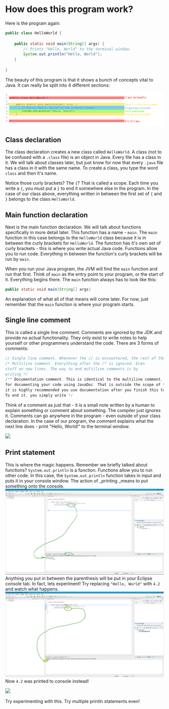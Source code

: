 # How does this program work?

Here is the program again:

```java
public class HelloWorld {

    public static void main(String[] args) {
        // Prints "Hello, World" to the terminal window.
        System.out.println("Hello, World");
    }

}
```

The beauty of this program is that it shows a bunch of concepts vital to Java. It can really be split into 4 different sections:

![](/first-program-explanation/overview.png)

## Class declaration

The class declaration creates a new class called `HelloWorld`. A class \(not to be confused with a `.class` file\) is an object in Java. Every file has a class in it. We will talk about classes later, but just know for now that every `.java` file has a class in it with the same name. To create a class, you type the word `class` and then it's name.

Notice those curly brackets? The `{`? That is called a scope. Each time you write a `{`, you must put a `}` to end it somewhere else in the program. In the case of our class above, everything written in between the first set of  `{` and `}` belongs to the class `HelloWorld`.

## Main function declaration

Next is the main function declaration. We will talk about functions specifically in more detail later. This function has a name - `main`. The `main` function in this case belongs to the `HelloWorld` class because it is in between the curly brackets for `HelloWorld`. The function has it's own set of curly brackets - this is where you write actual Java code. Functions allow you to run code. Everything in between the function's curly brackets will be run by `main`.

When you run your Java program, the JVM will find the `main` function and run that first. Think of `main` as the entry point to your program, or the start of it. Everything begins there. The `main` function always has to look like this:

```java
public static void main(String[] args)
```

An explanation of what all of that means will come later. For now, just remember that the `main` function is where your program starts.

## Single line comment

This is called a single line comment. Comments are ignored by the JDK and provide no actual functionality. They only exist to write notes to help yourself or other programmers understand the code. There are 3 forms of comments:

```java
// Single line comment. Whenever the // is encountered, the rest of the line is ignored
/* Multiline comment. Everything after the /* is ignored. Even
stuff on new lines. The way to end multiline comments is by
writing */
/** Documentation comment. This is identical to the multiline comment, except it is intended
for documenting your code using JavaDoc. That is outside the scope of this tutorial, but
it is highly recommended you use documentation after you finish this tutorial.
To end it, you simply write */
```

Think of a comment as just that - it is a small note written by a human to explain something or comment about something. The compiler just ignores it. Comments can go anywhere in the program - even outside of your class declaration. In the case of our program, the comment explains what the next line does - print "Hello, World!" to the terminal window.

![](https://imgs.xkcd.com/comics/commented.png)

## Print statement

This is where the magic happens. Remember we briefly talked about functions? `System.out.println` is a function. Functions allow you to run other code. In this case, the `System.out.println` function takes in input and puts it in your console window. The action of \_printing \_means to put something onto the console.![](/first-program-explanation/console.png)Anything you put in between the parenthesis will be put in your Eclipse console tab. In fact, lets experiment! Try replacing `"Hello, World"` with `4.2` and watch what happens.![](/first-program-explanation/changing-println)Now `4.2` was printed to console instead!

![](https://www.commitstrip.com/wp-content/uploads/2016/12/Strip-Lignes-de-commande-english650-final-2.jpg)

Try experimenting with this. Try multiple println statements even!


